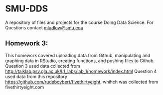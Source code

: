 # SMU-DDS
A repository of files and projects for the course Doing Data Science.
For Questions contact mludlow@smu.edu

## Homework 3:
This homework covered uploading data from Github, manipulating and graphing data in RStudio, creating functions, and pushing files to Github.
Question 3 used data collected from http://talklab.psy.gla.ac.uk/L1_labs/lab_1/homework/index.html
Question 4 used data from this repository https://github.com/rudeboybert/fivethirtyeight, whihch was collected from fivethirtyeight.com

